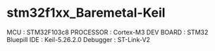 # stm32f1xx_Baremetal-Keil

MCU         : STM32F103c8
PROCESSOR   : Cortex-M3
DEV BOARD   : STM32 Bluepill
IDE         : Keil-5.26.2.0
Debugger    : ST-Link-V2
